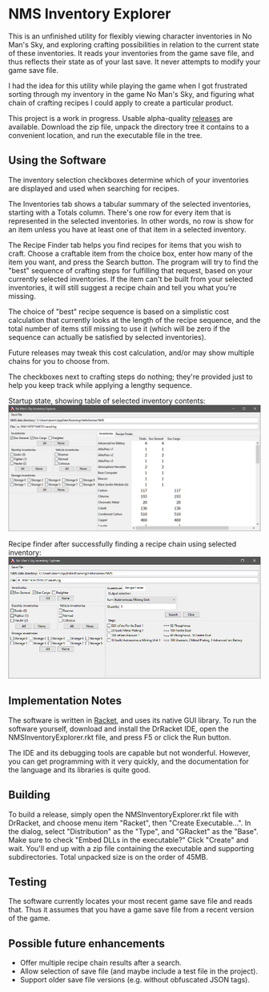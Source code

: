 # NMS Inventory Explorer

This is an unfinished utility for flexibly viewing character
inventories in No Man's Sky, and exploring crafting possibilities in
relation to the current state of these inventories. It reads your
inventories from the game save file, and thus reflects their state as
of your last save. It never attempts to modify your game save file.

I had the idea for this utility while playing the game when I got
frustrated sorting through my inventory in the game No Man's Sky, and
figuring what chain of crafting recipes I could apply to create a
particular product.

This project is a work in progress. Usable alpha-quality
[releases] are available. Download the zip file, unpack the directory tree
it contains to a convenient location, and run the executable file in the 
tree.

## Using the Software

The inventory selection checkboxes determine which of your inventories
are displayed and used when searching for recipes.

The Inventories tab shows a tabular summary of the selected inventories,
starting with a Totals column. There's one row for every item that
is represented in the selected inventories. In other words, no row
is show for an item unless you have at least one of that item in a
selected inventory.

The Recipe Finder tab helps you find recipes for items that you wish
to craft. Choose a craftable item from the choice box, enter how many
of the item you want, and press the Search button. The program will
try to find the "best" sequence of crafting steps for fulfilling that
request, based on your currently selected inventories. If the item 
can't be built from your selected inventories, it will still suggest
a recipe chain and tell you what you're missing.

The choice of "best" recipe sequence is based on a simplistic cost calculation
that currently looks at the length of the recipe sequence, and the total number
of items still missing to use it (which will be zero if the sequence can
actually be satisfied by selected inventories).

Future releases may tweak this cost calculation, and/or may show multiple
chains for you to choose from.

The checkboxes next to crafting steps do nothing; they're provided just to
help you keep track while applying a lengthy sequence.

Startup state, showing table of selected inventory contents:
![startup screenshot with inventory table](./screenshots/inventories.png)

Recipe finder after successfully finding a recipe chain using selected inventory:
![screenshot with successful recipe list](./screenshots/found-recipe.png)

## Implementation Notes

The software is written in [Racket], and uses its native GUI library.
To run the software yourself, download and install the DrRacket IDE,
open the NMSInventoryExplorer.rkt file, and press F5 or click the Run
button.

The IDE and its debugging tools are capable but not wonderful. However,
you can get programming with it very quickly, and the documentation
for the language and its libraries is quite good.

## Building

To build a release, simply open the NMSInventoryExplorer.rkt file with
DrRacket, and choose menu item "Racket", then "Create
Executable...". In the dialog, select "Distribution" as the "Type",
and "GRacket" as the "Base".  Make sure to check "Embed DLLs in the
executable?"  Click "Create" and wait. You'll end up with a zip file
containing the executable and supporting subdirectories. Total
unpacked size is on the order of 45MB.

## Testing

The software currently locates your most recent game save file and
reads that. Thus it assumes that you have a game save file from a
recent version of the game.

## Possible future enhancements
* Offer multiple recipe chain results after a search.
* Allow selection of save file (and maybe include a test file in the project).
* Support older save file versions (e.g. without obfuscated JSON tags).

[Racket]: https://racket-lang.org/
[releases]: https://github.com/dwmuller/NMSInventoryExplorer/releases
